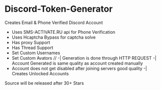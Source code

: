 # Discord-Token-Generator

Creates Email & Phone Verified Discord Account

- Uses SMS-ACTIVATE.RU api for Phone Verification
- Uses Hcaptcha Bypass for captcha solve
- Has proxy Support
- Has Thread Support
- Set Custom Usernames 
- Set Custom Avators
//
-| Generation is done through HTTP REQUEST 
-| Account Generated is same quality as account created manually
- Account does not get disabled after joining servers good quality
-| Creates Unlocked Accounts

Source will be released after 30+ Stars 
